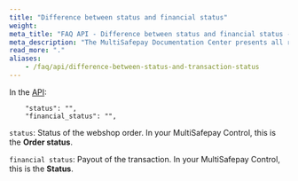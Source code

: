 ```yaml
---
title: "Difference between status and financial status"
weight:
meta_title: "FAQ API - Difference between status and financial status - MultiSafepay Docs"
meta_description: "The MultiSafepay Documentation Center presents all relevant information about our Plugins and API. You can also find support pages for payment methods, tools and general questions as well as the contact details of our Support and Integration Teams."
read_more: "."
aliases:
    - /faq/api/difference-between-status-and-transaction-status
---
```


In the [API](/api):

```
    "status": "",
    "financial_status": "",
```

`status`: Status of the webshop order. In your MultiSafepay Control, this is the **Order status**.

`financial status`: Payout of the transaction. In your MultiSafepay Control, this is the **Status**.


